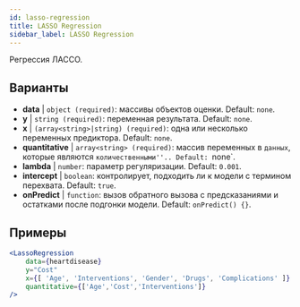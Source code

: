 ```yaml
---
id: lasso-regression
title: LASSO Regression
sidebar_label: LASSO Regression
---
```


Регрессия ЛАССО.

## Варианты

* __data__ | `object (required)`: массивы объектов оценки. Default: `none`.
* __y__ | `string (required)`: переменная результата. Default: `none`.
* __x__ | `(array<string>|string) (required)`: одна или несколько переменных предиктора. Default: `none`.
* __quantitative__ | `array<string> (required)`: массив переменных в `данных`, которые являются `количественными''.. Default: `none`.
* __lambda__ | `number`: параметр регуляризации. Default: `0.001`.
* __intercept__ | `boolean`: контролирует, подходить ли к модели с термином перехвата. Default: `true`.
* __onPredict__ | `function`: вызов обратного вызова с предсказаниями и остатками после подгонки модели. Default: `onPredict() {}`.


## Примеры

```jsx live
<LassoRegression
    data={heartdisease} 
    y="Cost"
    x={[ 'Age', 'Interventions', 'Gender', 'Drugs', 'Complications' ]}
    quantitative={['Age','Cost','Interventions']}
/>
```

